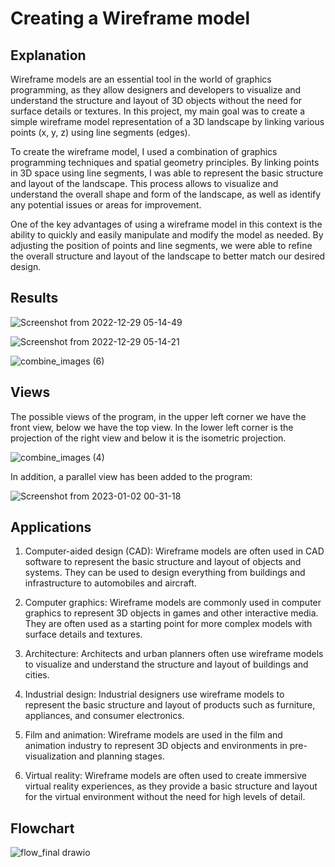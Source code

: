
# Creating a Wireframe model

## Explanation
Wireframe models are an essential tool in the world 
of graphics programming, as they allow designers and 
developers to visualize and understand the structure 
and layout of 3D objects without the need for surface 
details or textures. In this project, my main goal was
to create a simple wireframe model representation of 
a 3D landscape by linking various points (x, y, z) 
using line segments (edges).

To create the wireframe model, I used a combination 
of graphics programming techniques and spatial geometry 
principles. By linking points in 3D space using line segments,
I was able to represent the basic structure and layout of the 
landscape. This process allows to visualize and understand 
the overall shape and form of the landscape, as well as identify 
any potential issues or areas for improvement.

One of the key advantages of using a wireframe model in this 
context is the ability to quickly and easily manipulate and 
modify the model as needed. By adjusting the position of points 
and line segments, we were able to refine the overall structure 
and layout of the landscape to better match our desired design.

## Results

![Screenshot from 2022-12-29 05-14-49](https://user-images.githubusercontent.com/76222459/210188332-9427c3c5-e4ef-411e-975c-48ece02b47b0.png)

![Screenshot from 2022-12-29 05-14-21](https://user-images.githubusercontent.com/76222459/210188411-1f8f05b4-1f00-4efd-a53e-15325b88203a.png)

![combine_images (6)](https://user-images.githubusercontent.com/76222459/210188860-d25d44e4-491e-4b19-89ab-8e977532cc72.jpg)

## Views
The possible views of the program, in the upper left corner we have the front view, below we have the top view. In the lower left corner is the projection of the right view and below it is the isometric projection.

![combine_images (4)](https://user-images.githubusercontent.com/76222459/210188733-c10e692a-85d1-4fdc-8076-2bf1ba5412ca.jpg)

In addition, a parallel view has been added to the program:

![Screenshot from 2023-01-02 00-31-18](https://user-images.githubusercontent.com/76222459/210188983-d0071bac-f382-4567-a7a2-990ada79dc08.png)
## Applications

1. Computer-aided design (CAD): Wireframe models are often used in CAD 
software to represent the basic structure and layout of objects and systems. 
They can be used to design everything from buildings and 
infrastructure to automobiles and aircraft.

2. Computer graphics: Wireframe models are commonly used in computer 
graphics to represent 3D objects in games and other interactive media. 
They are often used as a starting point for more complex models with 
surface details and textures.

3. Architecture: Architects and urban planners often use wireframe models to 
visualize and understand the structure and layout of buildings and cities.

4. Industrial design: Industrial designers use  wireframe models to represent 
the basic structure and layout of products such as furniture, appliances, and consumer electronics.

5. Film and animation: Wireframe models are used in the film and animation 
industry to represent 3D objects and environments in pre-visualization and 
planning stages.

6. Virtual reality: Wireframe models are often used to create immersive 
virtual reality experiences, as they provide a basic structure and layout 
for the virtual environment without the need for high levels of detail.
## Flowchart
![flow_final drawio](https://user-images.githubusercontent.com/76222459/210188894-10131e6d-98a2-4aa4-a6c9-2c1d5d0d79a5.png)
